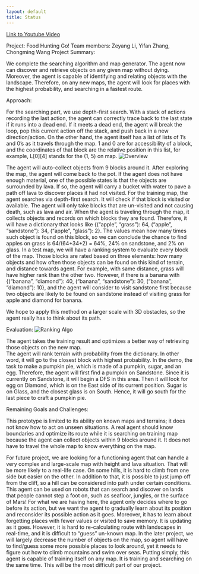 ```yaml
---
layout: default
title: Status
---
```

<a href="https://youtu.be/lLSKd205U9M">Link to Youtube Video</a>


Project: Food Hunting Go!
Team members: Zeyang Li, Yifan Zhang, Chongming Wang 
Project Summary: 

We complete the searching algorithm and map generator. The agent now can discover and retrieve objects on any given map without dying. Moreover, the agent is capable of identifying and relating objects with the landscape. Therefore, on any new maps, the agent will look for places with the highest probability, and searching in a fastest route. 

Approach: 

For the searching part, we use depth-first search. With a stack of actions recording the last action, the agent can correctly trace back to the last state if it runs into a dead end. If it meets a dead end, the agent will break the loop, pop this current action off the stack, and push back in a new direction/action. On the other hand, the agent itself has a list of lists of 1’s and 0’s as it travels through the map. 1 and 0 are for accessibility of a block, and the coordinates of that block are the relative position in this list, for example, L[0][4] stands for the (1, 5) on map. 
<img src="https://github.com/chicomy/CS_175_malmo_project/blob/master/docs/Photos/%E5%BE%AE%E4%BF%A1%E5%9B%BE%E7%89%87_20170530203615.png" alt="Overview">


The agent will auto-collect objects from 9 blocks around it. After exploring the map, the agent will come back to the pot. If the agent does not have enough material, one of the possible states is that the objects are surrounded by lava. If so, the agent will carry a bucket with water to pave a path off lava to discover places it had not visited. 
For the training map, the agent searches via depth-first search. It will check if that block is visited or available. The agent will only take blocks that are un-visited and not causing death, such as lava and air. When the agent is traveling through the map, it collects objects and records on which blocks they are found. Therefore, it will have a dictionary that looks like {(“apple”, “grass”): 64, (“apple”, “sandstone”): 34, (“apple”, “glass”): 2}. The values mean how many times such object is found on this block, so we can conclude the chance to find apples on grass is 64/(64+34+2) = 64%, 24% on sandstone, and 2% on glass. In a test map, we will have a ranking system to evaluate every block of the map. Those blocks are rated based on three elements: how many objects and how often those objects can be found on this kind of terrain, and distance towards agent. For example, with same distance, grass will have higher rank than the other two. However, if there is a banana with {(“banana”, “diamond”): 40, (“banana”, “sandstone”): 30, (“banana”, “diamond”): 10}, and the agent will consider to visit sandstone first because two objects are likely to be found on sandstone instead of visiting grass for apple and diamond for banana. 

We hope to apply this method on a larger scale with 3D obstacles, so the agent really has to think about its path. 

Evaluation: 
<img src="https://github.com/chicomy/CS_175_malmo_project/blob/master/docs/Photos/Ranking.png" alt="Ranking Algo">

The agent takes the training result and optimizes a better way of retrieving those objects on the new map.  
The agent will rank terrain with probability from the dictionary. In other word, it will go to the closest block with highest probability. In the demo, the task to make a pumpkin pie, which is made of a pumpkin, sugar, and an egg. 
Therefore, the agent will first find a pumpkin on Sandstone. Since it is currently on Sandstone, it will begin a DFS in this area. Then it will look for egg on Diamond, which is on the East side of its current position. Sugar is on Glass, and the closest glass is on South. Hence, it will go south for the last piece to craft a pumpkin pie.

Remaining Goals and Challenges: 

This prototype is limited to its ability on known maps and terrains; it does not know how to act on unseen situations. A real agent should know boundaries and optimize its route while it is searching on training map because the agent can collect objects within 9 blocks around it. It does not have to travel the whole map to know everything on the map. 

For future project, we are looking for a functioning agent that can handle a very complex and large-scale map with height and lava situation. That will be more likely to a real-life case. On some hills, it is hard to climb from one side but easier on the other. In addition to that, it is possible to just jump off from the cliff, so a hill can be considered into path under certain conditions. This agent can be used on robots that can search and discover on lands that people cannot step a foot on, such as seafloor, jungles, or the surface of Mars! 
For what we are having here, the agent only decides where to go before its action, but we want the agent to gradually learn about its position and reconsider its possible action as it goes. Moreover, it has to learn about forgetting places with fewer values or visited to save memory. It is updating as it goes. However, it is hard to re-calculating route with landscapes in real-time, and it is difficult to “guess” un-known map. 
In the later project, we will largely decrease the number of objects on the map, so agent will have to find/guess some more possible places to look around, yet it needs to figure out how to climb mountains and swim over seas. Putting simply, this agent is capable of training itself on any map. It is training and searching on the same time. This will be the most difficult part of our project. 
